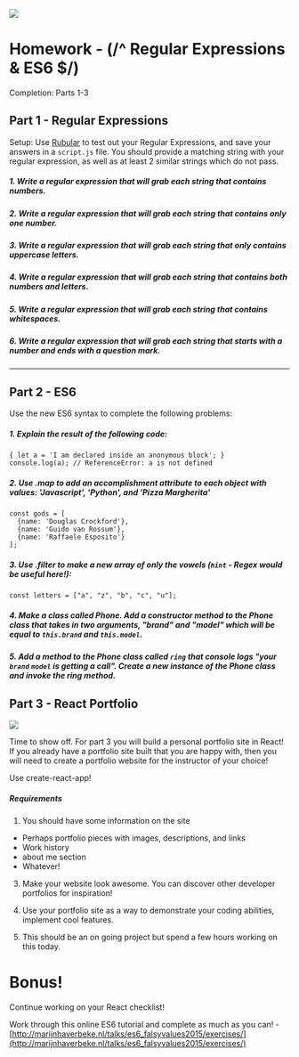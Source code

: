 ![](http://i.giphy.com/l0FecnkPKOOveZNrq.gif)

# Homework - (/^ Regular Expressions \& ES6 $/)

Completion: Parts 1-3


## Part 1 - Regular Expressions

Setup: Use [Rubular](http://rubular.com/) to test out your Regular Expressions, and save your answers in a `script.js` file. You should provide a matching string with your regular expression, as well as at least 2 similar strings which do not pass.

##### 1. Write a regular expression that will grab each string that contains numbers.

##### 2. Write a regular expression that will grab each string that contains only one number.

##### 3. Write a regular expression that will grab each string that only contains uppercase letters.

##### 4. Write a regular expression that will grab each string that contains both numbers and letters.

##### 5. Write a regular expression that will grab each string that contains whitespaces.

##### 6. Write a regular expression that will grab each string that starts with a number and ends with a question mark.

___

## Part 2 - ES6

Use the new ES6 syntax to complete the following problems:

##### 1. Explain the result of the following code:

```
{ let a = 'I am declared inside an anonymous block'; }
console.log(a); // ReferenceError: a is not defined
```

##### 2. Use .map to add an accomplishment attribute to each object with values: 'Javascript', 'Python', and 'Pizza Margherita'

```
const gods = [
  {name: 'Douglas Crockford'},
  {name: 'Guido van Rossum'},
  {name: 'Raffaele Esposito'}
];
```

##### 3. Use .filter to make a new array of only the vowels (`hint` - Regex would be useful here!):

```
const letters = ["a", "z", "b", "c", "u"];
```

##### 4. Make a class called Phone. Add a constructor method to the Phone class that takes in two arguments, "brand" and "model" which will be equal to `this.brand` and `this.model`.

##### 5. Add a method to the Phone class called `ring` that console logs "your `brand` `model` is getting a call". Create a new instance of the Phone class and invoke the ring method.

## Part 3 - React Portfolio

![](http://i.giphy.com/zc4avKWJLyy2Y.gif)

Time to show off. For part 3 you will build a personal portfolio site in React! If you already have a portfolio site built that you are happy with, then you will need to create a portfolio website for the instructor of your choice!

Use create-react-app!

##### Requirements
1. You should have some information on the site
 - Perhaps portfolio pieces with images, descriptions, and links
 - Work history
 - about me section
 - Whatever!

3. Make your website look awesome. You can discover other developer portfolios for inspiration!

4. Use your portfolio site as a way to demonstrate your coding abilities, implement cool features.

5. This should be an on going project but spend a few hours working on this today. 

# Bonus!
Continue working on your React checklist!

Work through this online ES6 tutorial and complete as much as you can! - [http://marijnhaverbeke.nl/talks/es6_falsyvalues2015/exercises/](http://marijnhaverbeke.nl/talks/es6_falsyvalues2015/exercises/)
